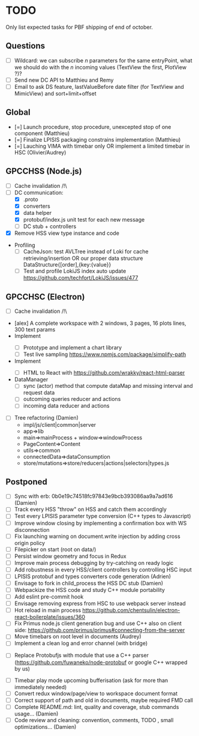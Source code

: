 # TODO

Only list expected tasks for PBF shipping of end of october.

## Questions

* [ ] Wildcard: we can subscribe *n* parameters for the same entryPoint, what we should do with the *n* incoming values (TextView the first, PlotView ?)?
* [ ] Send new DC API to Matthieu and Remy
* [ ] Email to ask DS feature, lastValueBefore date filter (for TextView and MimicView) and sort+limit+offset

## Global

* [=] Launch procedure, stop procedure, unexcepted stop of one component (Matthieu)
* [=] Finalize LPISIS packaging constrains implementation (Matthieu)
* [=] Lauching VIMA with timebar only OR implement a limited timebar in HSC (Olivier/Audrey)

## GPCCHSS (Node.js)

* [ ] Cache invalidation /!\
* [ ] DC communication: 
  - [x] .proto
  - [x] converters
  - [x] data helper
  - [x] protobuf/index.js unit test for each new message
  - [ ] DC stub + controllers
* [x] Remove HSS view type instance and code
* Profiling
  - [ ] CacheJson: test AVLTree instead of Loki for cache retrieving/insertion OR our proper data structure DataStructure{[order],{key:{value}}
  - [ ] Test and profile LokiJS index auto update https://github.com/techfort/LokiJS/issues/477
 
## GPCCHSC (Electron)

* [ ] Cache invalidation /!\
* [alex] A complete workspace with 2 windows, 3 pages, 16 plots lines, 300 text params
* Implement <PlotView/>
  - [ ] Prototype and implement a chart library
  - [ ] Test live sampling https://www.npmjs.com/package/simplify-path
* Implement <TextView/>
  - [ ] HTML to React with https://github.com/wrakky/react-html-parser
* DataManager
  - [ ] sync (actor) method that compute dataMap and missing interval and request data
  - [ ] outcoming queries reducer and actions
  - [ ] incoming data reducer and actions
* [ ] Tree refactoring (Damien)
  - impl/js/client|common|server
  - app=>lib
  - main=>mainProcess + window=>windowProcess
  - PageContent=>Content
  - utils=>common
  - connectedData=>dataConsumption
  - store/mutations=>store/reducers|actions|selectors|types.js

## Postponed

* [ ] Sync with erb: 0b0e19c74518fc97843e9bcb393086aa9a7ad616 (Damien)
* [ ] Track every HSS "throw" on HSS and catch them accordingly
* [ ] Test every LPISIS parameter type conversion (C++ types to Javascript)
* [ ] Improve window closing by implementing a confirmation box with WS disconnection
* [ ] Fix launching warning on document.write injection by adding cross origin policy
* [ ] Filepicker on start (root on data/)
* [ ] Persist window geometry and focus in Redux
* [ ] Improve main process debugging by try-catching on ready logic
* [ ] Add robustness in every HSS/client controllers by controlling HSC input
* [ ] LPISIS protobuf and types converters code generation (Adrien)
* [ ] Envisage to fork in child_process the HSS DC stub (Damien)
* [ ] Webpackize the HSS code and study C++ module portability
* [ ] Add eslint pre-commit hook
* [ ] Envisage removing express from HSC to use webpack server instead
* [ ] Hot reload in main process https://github.com/chentsulin/electron-react-boilerplate/issues/360
* [ ] Fix Primus node.js client generation bug and use C++ also on client side: https://github.com/primus/primus#connecting-from-the-server
* [ ] Move timebars on root level in documents (Audrey)
* [ ] Implement a clean log and error channel (with bridge)
- [ ] Replace Protobufjs with module that use a C++ parser (https://github.com/fuwaneko/node-protobuf or google C++ wrapped by us)
* [ ] Timebar play mode upcoming bufferisation (ask for more than immediately needed)
* [ ] Convert redux window/page/view to workspace document format
* [ ] Correct support of path and oId in documents, maybe required FMD call
* [ ] Complete README.md: lint, quality and coverage, stub  commands usage... (Damien)
* [ ] Code review and cleaning: convention, comments, TODO , small optimizations... (Damien)